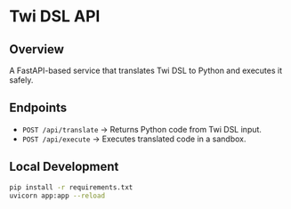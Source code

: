# Twi DSL API

## Overview
A FastAPI-based service that translates Twi DSL to Python and executes it safely.

## Endpoints
- `POST /api/translate` → Returns Python code from Twi DSL input.
- `POST /api/execute` → Executes translated code in a sandbox.

## Local Development
```bash
pip install -r requirements.txt
uvicorn app:app --reload

